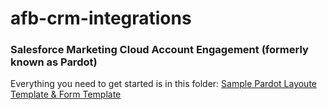# afb-crm-integrations

### Salesforce Marketing Cloud Account Engagement (formerly known as Pardot)
Everything you need to get started is in this folder:
[Sample Pardot Layoute Template & Form Template](./mcae_pardot/)